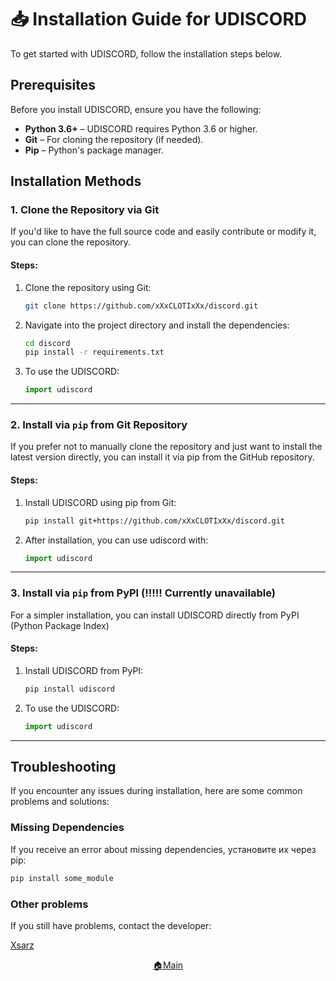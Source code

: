 # 📥 **Installation Guide for UDISCORD**

To get started with UDISCORD, follow the installation steps below.

## Prerequisites

Before you install UDISCORD, ensure you have the following:

- **Python 3.6+** – UDISCORD requires Python 3.6 or higher.
- **Git** – For cloning the repository (if needed).
- **Pip** – Python's package manager.

## Installation Methods

### 1. Clone the Repository via Git

If you'd like to have the full source code and easily contribute or modify it, you can clone the repository.

#### Steps:

1. Clone the repository using Git:

    ```bash
    git clone https://github.com/xXxCLOTIxXx/discord.git
    ```

2. Navigate into the project directory and install the dependencies:

    ```bash
    cd discord
    pip install -r requirements.txt
    ```

3. To use the UDISCORD:

    ```python
    import udiscord
    ```

---

### 2. Install via `pip` from Git Repository

If you prefer not to manually clone the repository and just want to install the latest version directly, you can install it via pip from the GitHub repository.

#### Steps:

1. Install UDISCORD using pip from Git:

    ```bash
    pip install git+https://github.com/xXxCLOTIxXx/discord.git
    ```

2. After installation, you can use udiscord with:

    ```python
    import udiscord
    ```

---

### 3. Install via `pip` from PyPI (!!!!! Currently unavailable)

For a simpler installation, you can install UDISCORD directly from PyPI (Python Package Index)

#### Steps:

1. Install UDISCORD from PyPI:

    ```bash
    pip install udiscord
    ```

2. To use the UDISCORD:

    ```python
    import udiscord
    ```

---

## Troubleshooting

If you encounter any issues during installation, here are some common problems and solutions:

### Missing Dependencies

If you receive an error about missing dependencies, установите их через pip:
```bash
pip install some_module
```

### Other problems

If you still have problems, contact the developer:

<a href="https://github.com/xXxCLOTIxXx/xXxCLOTIxXx/blob/main/contacts.md">Xsarz<a/>


<div align="center">
  <a href="https://github.com/xXxCLOTIxXx/discord/blob/main/docs/index.md">🏠Main</a>
</div>


